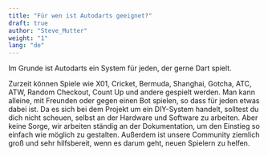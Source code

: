 ```yaml
---
title: "Für wen ist Autodarts geeignet?"
draft: true
author: "Steve_Mutter"
weight: "1"
lang: "de"
---
```


Im Grunde ist Autodarts ein System für jeden, der gerne Dart spielt.

Zurzeit können Spiele wie X01, Cricket, Bermuda, Shanghai, Gotcha, ATC, ATW, Random Checkout, Count Up und andere gespielt werden. Man kann alleine, mit Freunden oder gegen einen Bot spielen, so dass für jeden etwas dabei ist. Da es sich bei dem Projekt um ein DIY-System handelt, solltest du dich nicht scheuen, selbst an der Hardware und Software zu arbeiten. Aber keine Sorge, wir arbeiten ständig an der Dokumentation, um den Einstieg so einfach wie möglich zu gestalten. Außerdem ist unsere Community ziemlich groß und sehr hilfsbereit, wenn es darum geht, neuen Spielern zu helfen.